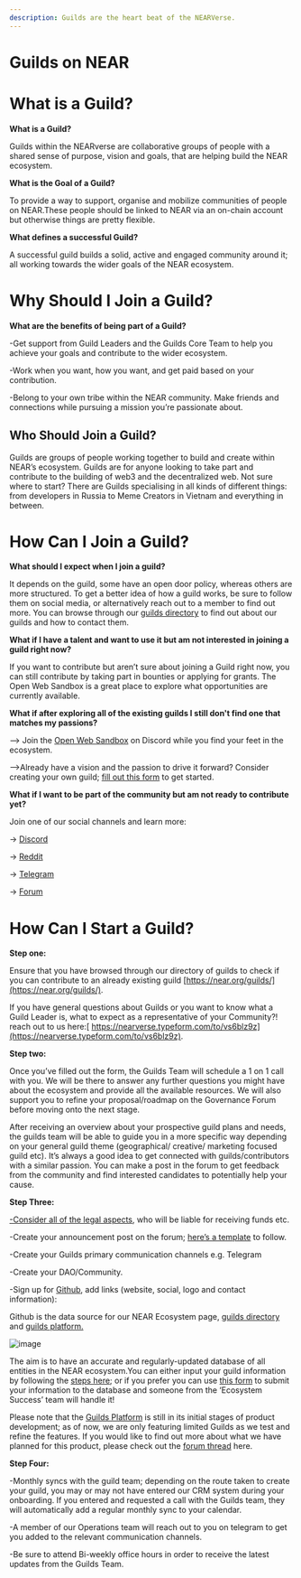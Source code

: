 ```yaml
---
description: Guilds are the heart beat of the NEARVerse.
---
```


# Guilds on NEAR

<h1>What is a Guild?</h1>

**What is a Guild?** 

Guilds within the NEARverse are collaborative groups of people with a shared sense of purpose, vision and goals, that are helping build the NEAR ecosystem.

**What is the Goal of a Guild?** 

To provide a way to support, organise and mobilize communities of people on NEAR.These people should be linked to NEAR via an on-chain account but otherwise things are pretty flexible.

**What defines a successful Guild?**

A successful guild builds a solid, active and engaged community around it; all working towards the wider goals of the NEAR ecosystem. 

<h1>Why Should I Join a Guild?</h1>

**What are the benefits of being part of a Guild?**

-Get support from Guild Leaders and the Guilds Core Team to help you achieve your goals and contribute to the wider ecosystem. 

-Work when you want, how you want, and get paid based on your contribution.

-Belong to your own tribe within the NEAR community. Make friends and connections while pursuing a mission you’re passionate about.

<h2>Who Should Join a Guild?</h2>

Guilds are groups of people working together to build and create within NEAR’s ecosystem. Guilds are for anyone looking to take part and contribute to the building of web3 and the decentralized web. Not sure where to start? There are Guilds specialising in all kinds of different things: from developers in Russia to Meme Creators in Vietnam and everything in between. 

<h1> How Can I Join a Guild? </h1>

**What should I expect when I join a guild?**

It depends on the guild, some have an open door policy, whereas others are more structured. To get a better idea of how a guild works, be sure to follow them on social media, or alternatively reach out to a member to find out more. You can browse through our [guilds directory](https://near.org/guilds/) to find out about our guilds and how to contact them.

**What if I have a talent and want to use it but am not interested in joining a guild right now?**

If you want to contribute but aren’t sure about joining a Guild right now, you can still contribute by taking part in bounties or applying for grants. The Open Web Sandbox is a great place to explore what opportunities are currently available. 

**What if after exploring all of the existing guilds I still don't find one that matches my passions?**

–> Join the [Open Web Sandbox](https://discord.com/invite/457bWnJqkQ) on Discord while you find your feet in the ecosystem. 

–>Already have a vision and the passion to drive it forward? Consider creating your own guild; [fill out this form](https://nearverse.typeform.com/to/vs6blz9z) to get started. 

**What if I want to be part of the community but am not ready to contribute yet?**

Join one of our social channels and learn more:

→ [Discord](https://discord.com/invite/UY9Xf2k)

→ [Reddit](https://www.reddit.com/r/nearprotocol)

→ [Telegram](https://t.me/cryptonear)

→ [Forum](https://gov.near.org/)



<h1> How Can I Start a Guild? </h1>

**Step one:**

Ensure that you have browsed through our directory of guilds to check if you can contribute to an already existing guild [https://near.org/guilds/](https://near.org/guilds/).

If you have general questions about Guilds or you want to know what a Guild Leader is, what to expect as a representative of your Community?! reach out to us here:[ https://nearverse.typeform.com/to/vs6blz9z](https://nearverse.typeform.com/to/vs6blz9z). 

**Step two:**

Once you’ve filled out the form, the Guilds Team will schedule a 1 on 1 call with you. We will be there to answer any further questions you might have about the ecosystem and provide all the available resources. We will also support you to refine your proposal/roadmap on the Governance Forum before moving onto the next stage. 

After receiving an overview about your prospective guild plans and needs, the guilds team will be able to guide you in a more specific way depending on your general guild theme (geographical/ creative/ marketing focused guild etc). It’s always a good idea to get connected with guilds/contributors with a similar passion. You can make a post in the forum to get feedback from the community and find interested candidates to potentially help your cause.  

**Step Three:**

[-Consider all of the legal aspects](https://nearlegal.com/ows_risk-assessment-recommendations/), who will be liable for receiving funds etc. 

-Create your announcement post on the forum; [here’s a template](https://gov.near.org/t/template-guild-introduction-post/3450) to follow. 

-Create your Guilds primary communication channels e.g. Telegram

-Create your DAO/Community.

-Sign up for [Github](https://github.com/near/ecosystem), add links (website, social, logo and contact information):

Github is the data source for our NEAR Ecosystem page, [guilds directory](https://near.org/guilds/) and [guilds platform.](https://app.nearguilds.com/#/guilds)

![image](https://user-images.githubusercontent.com/89218771/152196796-385824dc-d199-4256-a306-806488c105fd.png)

The aim is to have an accurate and regularly-updated database of all entities in the NEAR ecosystem.You can either input your guild information by following the [steps here](https://github.com/near/ecosystem/blob/main/README.md); or if you prefer you can use [this form](https://nearprotocol1001.typeform.com/submit-project) to submit your information to the database and someone from the ‘Ecosystem Success’ team will handle it!

Please note that the [Guilds Platform](https://app.nearguilds.com/#/guilds) is still in its initial stages of product development; as of now, we are only featuring limited Guilds as we test and refine the features. If you would like to find out more about what we have planned for this product, please check out the [forum thread](https://gov.near.org/t/on-chain-guilds-platform-come-help-us-out/10275/30) here. 

**Step Four:**

-Monthly syncs with the guild team; depending on the route taken to create your guild, you may or may not have entered our CRM system during your onboarding. If you entered and requested a call with the Guilds team, they will automatically add a regular monthly sync to your calendar.

-A member of our Operations team will reach out to you on telegram to get you added to the relevant communication channels. 

-Be sure to attend Bi-weekly office hours in order to receive the latest updates from the Guilds Team. 
